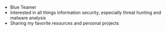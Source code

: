 - Blue Teamer
- Interested in all things information security, especially threat hunting and malware analysis
- Sharing my favorite resources and personal projects
